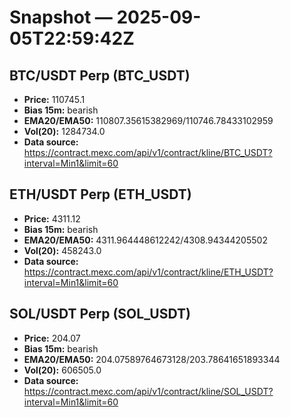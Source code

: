 # Snapshot — 2025-09-05T22:59:42Z

## BTC/USDT Perp (BTC_USDT)
- **Price:** 110745.1
- **Bias 15m:** bearish
- **EMA20/EMA50:** 110807.35615382969/110746.78433102959
- **Vol(20):** 1284734.0
- **Data source:** https://contract.mexc.com/api/v1/contract/kline/BTC_USDT?interval=Min1&limit=60

## ETH/USDT Perp (ETH_USDT)
- **Price:** 4311.12
- **Bias 15m:** bearish
- **EMA20/EMA50:** 4311.964448612242/4308.94344205502
- **Vol(20):** 458243.0
- **Data source:** https://contract.mexc.com/api/v1/contract/kline/ETH_USDT?interval=Min1&limit=60

## SOL/USDT Perp (SOL_USDT)
- **Price:** 204.07
- **Bias 15m:** bearish
- **EMA20/EMA50:** 204.07589764673128/203.78641651893344
- **Vol(20):** 606505.0
- **Data source:** https://contract.mexc.com/api/v1/contract/kline/SOL_USDT?interval=Min1&limit=60
